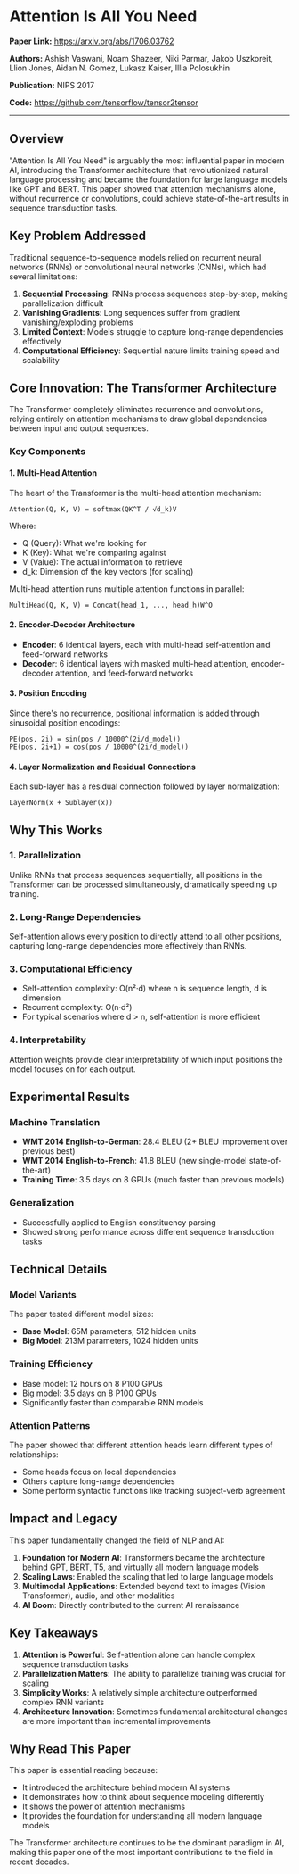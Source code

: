 # Attention Is All You Need

**Paper Link:** https://arxiv.org/abs/1706.03762

**Authors:** Ashish Vaswani, Noam Shazeer, Niki Parmar, Jakob Uszkoreit, Llion Jones, Aidan N. Gomez, Lukasz Kaiser, Illia Polosukhin

**Publication:** NIPS 2017

**Code:** https://github.com/tensorflow/tensor2tensor

---

## Overview

"Attention Is All You Need" is arguably the most influential paper in modern AI, introducing the Transformer architecture that revolutionized natural language processing and became the foundation for large language models like GPT and BERT. This paper showed that attention mechanisms alone, without recurrence or convolutions, could achieve state-of-the-art results in sequence transduction tasks.

## Key Problem Addressed

Traditional sequence-to-sequence models relied on recurrent neural networks (RNNs) or convolutional neural networks (CNNs), which had several limitations:

1. **Sequential Processing**: RNNs process sequences step-by-step, making parallelization difficult
2. **Vanishing Gradients**: Long sequences suffer from gradient vanishing/exploding problems
3. **Limited Context**: Models struggle to capture long-range dependencies effectively
4. **Computational Efficiency**: Sequential nature limits training speed and scalability

## Core Innovation: The Transformer Architecture

The Transformer completely eliminates recurrence and convolutions, relying entirely on attention mechanisms to draw global dependencies between input and output sequences.

### Key Components

#### 1. Multi-Head Attention
The heart of the Transformer is the multi-head attention mechanism:

```
Attention(Q, K, V) = softmax(QK^T / √d_k)V
```

Where:
- Q (Query): What we're looking for
- K (Key): What we're comparing against  
- V (Value): The actual information to retrieve
- d_k: Dimension of the key vectors (for scaling)

Multi-head attention runs multiple attention functions in parallel:
```
MultiHead(Q, K, V) = Concat(head_1, ..., head_h)W^O
```

#### 2. Encoder-Decoder Architecture
- **Encoder**: 6 identical layers, each with multi-head self-attention and feed-forward networks
- **Decoder**: 6 identical layers with masked multi-head attention, encoder-decoder attention, and feed-forward networks

#### 3. Position Encoding
Since there's no recurrence, positional information is added through sinusoidal position encodings:
```
PE(pos, 2i) = sin(pos / 10000^(2i/d_model))
PE(pos, 2i+1) = cos(pos / 10000^(2i/d_model))
```

#### 4. Layer Normalization and Residual Connections
Each sub-layer has a residual connection followed by layer normalization:
```
LayerNorm(x + Sublayer(x))
```

## Why This Works

### 1. Parallelization
Unlike RNNs that process sequences sequentially, all positions in the Transformer can be processed simultaneously, dramatically speeding up training.

### 2. Long-Range Dependencies
Self-attention allows every position to directly attend to all other positions, capturing long-range dependencies more effectively than RNNs.

### 3. Computational Efficiency
- Self-attention complexity: O(n²·d) where n is sequence length, d is dimension
- Recurrent complexity: O(n·d²) 
- For typical scenarios where d > n, self-attention is more efficient

### 4. Interpretability
Attention weights provide clear interpretability of which input positions the model focuses on for each output.

## Experimental Results

### Machine Translation
- **WMT 2014 English-to-German**: 28.4 BLEU (2+ BLEU improvement over previous best)
- **WMT 2014 English-to-French**: 41.8 BLEU (new single-model state-of-the-art)
- **Training Time**: 3.5 days on 8 GPUs (much faster than previous models)

### Generalization
- Successfully applied to English constituency parsing
- Showed strong performance across different sequence transduction tasks

## Technical Details

### Model Variants
The paper tested different model sizes:
- **Base Model**: 65M parameters, 512 hidden units
- **Big Model**: 213M parameters, 1024 hidden units

### Training Efficiency
- Base model: 12 hours on 8 P100 GPUs
- Big model: 3.5 days on 8 P100 GPUs
- Significantly faster than comparable RNN models

### Attention Patterns
The paper showed that different attention heads learn different types of relationships:
- Some heads focus on local dependencies
- Others capture long-range dependencies
- Some perform syntactic functions like tracking subject-verb agreement

## Impact and Legacy

This paper fundamentally changed the field of NLP and AI:

1. **Foundation for Modern AI**: Transformers became the architecture behind GPT, BERT, T5, and virtually all modern language models
2. **Scaling Laws**: Enabled the scaling that led to large language models
3. **Multimodal Applications**: Extended beyond text to images (Vision Transformer), audio, and other modalities
4. **AI Boom**: Directly contributed to the current AI renaissance

## Key Takeaways

1. **Attention is Powerful**: Self-attention alone can handle complex sequence transduction tasks
2. **Parallelization Matters**: The ability to parallelize training was crucial for scaling
3. **Simplicity Works**: A relatively simple architecture outperformed complex RNN variants
4. **Architecture Innovation**: Sometimes fundamental architectural changes are more important than incremental improvements

## Why Read This Paper

This paper is essential reading because:
- It introduced the architecture behind modern AI systems
- It demonstrates how to think about sequence modeling differently
- It shows the power of attention mechanisms
- It provides the foundation for understanding all modern language models

The Transformer architecture continues to be the dominant paradigm in AI, making this paper one of the most important contributions to the field in recent decades.